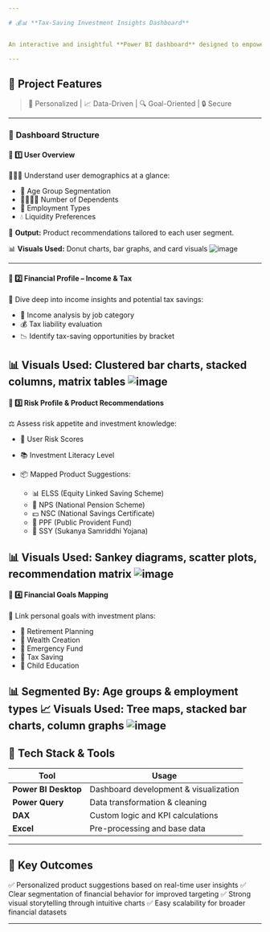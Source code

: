 ```yaml
---

# 💰📊 **Tax-Saving Investment Insights Dashboard**


An interactive and insightful **Power BI dashboard** designed to empower users in making smarter tax-saving decisions. It analyzes financial profiles, assesses risk levels, and maps financial goals to recommend the most suitable tax-saving investment products — all visually and intuitively.

---
```


## 🌟 **Project Features**

> 🧠 Personalized | 📈 Data-Driven | 🔍 Goal-Oriented | 🔒 Secure

---

### 📂 **Dashboard Structure**

#### 🔹 **1️⃣ User Overview**

🧑‍🤝‍🧑 Understand user demographics at a glance:

* 👥 Age Group Segmentation
* 👨‍👩‍👧‍👦 Number of Dependents
* 💼 Employment Types
* 💧 Liquidity Preferences

🎯 **Output:** Product recommendations tailored to each user segment.

📊 **Visuals Used:** Donut charts, bar graphs, and card visuals
![image](https://github.com/user-attachments/assets/f7c45ea7-c450-40e1-950f-b61b54d4fe10)

---

#### 🔹 **2️⃣ Financial Profile – Income & Tax**

💸 Dive deep into income insights and potential tax savings:

* 💼 Income analysis by job category
* 💰 Tax liability evaluation
* 📉 Identify tax-saving opportunities by bracket

📊 **Visuals Used:** Clustered bar charts, stacked columns, matrix tables
![image](https://github.com/user-attachments/assets/3079aa4f-e573-4e25-996b-c1d7d5b0d3cc)
---

#### 🔹 **3️⃣ Risk Profile & Product Recommendations**

⚖️ Assess risk appetite and investment knowledge:

* 🔢 User Risk Scores
* 📚 Investment Literacy Level
* 📦 Mapped Product Suggestions:

  * 📊 ELSS (Equity Linked Saving Scheme)
  * 🏦 NPS (National Pension Scheme)
  * 💵 NSC (National Savings Certificate)
  * 💸 PPF (Public Provident Fund)
  * 👧 SSY (Sukanya Samriddhi Yojana)

📊 **Visuals Used:** Sankey diagrams, scatter plots, recommendation matrix
![image](https://github.com/user-attachments/assets/de99be3e-3de6-460e-a834-e9e18b4d8386)
---

#### 🔹 **4️⃣ Financial Goals Mapping**

🎯 Link personal goals with investment plans:

* 👴 Retirement Planning
* 💼 Wealth Creation
* 🚨 Emergency Fund
* 🧾 Tax Saving
* 🧒 Child Education

📊 **Segmented By:** Age groups & employment types
📈 **Visuals Used:** Tree maps, stacked bar charts, column graphs
![image](https://github.com/user-attachments/assets/6c0a6048-5f9b-420e-a145-a07c08c4d8e9)
---

## 🧰 **Tech Stack & Tools**

| Tool                 | Usage                                 |
| -------------------- | ------------------------------------- |
| **Power BI Desktop** | Dashboard development & visualization |
| **Power Query**      | Data transformation & cleaning        |
| **DAX**              | Custom logic and KPI calculations     |
| **Excel**            | Pre-processing and base data          |

---

## 🎯 **Key Outcomes**

✅ Personalized product suggestions based on real-time user insights
✅ Clear segmentation of financial behavior for improved targeting
✅ Strong visual storytelling through intuitive charts
✅ Easy scalability for broader financial datasets

---



